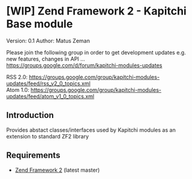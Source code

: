 [WIP] Zend Framework 2 - Kapitchi Base module
=================================================
Version: 0.1
Author:  Matus Zeman

Please join the following group in order to get development updates e.g. new features, changes in API ...     
https://groups.google.com/d/forum/kapitchi-modules-updates

RSS 2.0: https://groups.google.com/group/kapitchi-modules-updates/feed/rss_v2_0_topics.xml  
Atom 1.0: https://groups.google.com/group/kapitchi-modules-updates/feed/atom_v1_0_topics.xml  


Introduction
------------
Provides abstact classes/interfaces used by Kapitchi modules as an extension to standard ZF2 library  

Requirements
------------

* [Zend Framework 2](https://github.com/zendframework/zf2) (latest master)